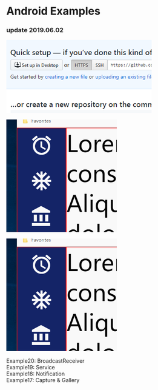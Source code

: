 # Android Examples
### update 2019.06.02

![1559629484327](assets/1559629484327.png)

![2](./assets/screen-01.gif)

<img src="./assets/screen-01.gif">

Example20: BroadcastReceiver  
Example19: Service  
Example18: Notification  
Example17: Capture & Gallery  


